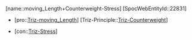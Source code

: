 ﻿---
type: TrizContradiction
aliases:
- moving_Length+Counterweight-Stress
license: CC BY-SA 4.0
copyright: https://github.com/SpocWeb
IsDeleted: false
IsReadOnly: false
Confidential: public
tags: 
- Triz/Contradiction
---
[name::moving_Length+Counterweight-Stress]
[SpocWebEntityId::22831]
+ [pro::[Triz-moving_Length](tech/Triz/Parameter/Triz-moving_Length.md)]
[Triz-Principle::[Triz-Counterweight](tech/Triz/Principle/Triz-Counterweight.md)]
- [con::[Triz-Stress](tech/Triz/Parameter/Triz-Stress.md)]

